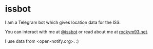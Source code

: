 # issbot
I am a Telegram bot which gives location data for the ISS.

You can interact with me at [@issbot](http://telegram.me/issbot) or read about me at [rockym93.net](https://www.rockym93.net/blog/2015/07/stationary.html).

I use data from <open-notify.org>. :)
